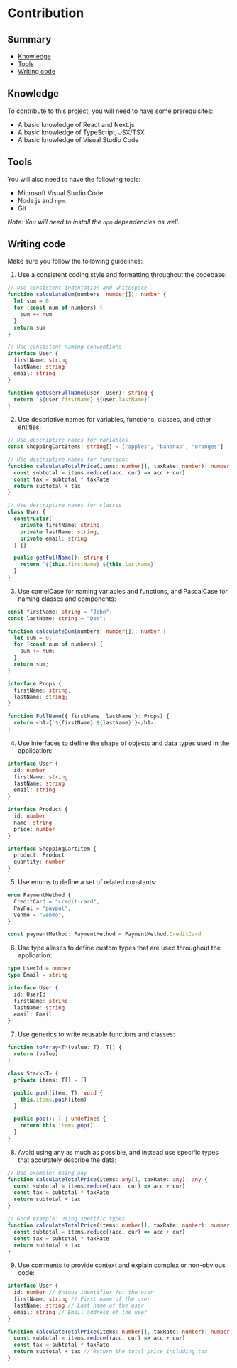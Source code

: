 # Contribution

## Summary

- [Knowledge](#knowledge)
- [Tools](#tools)
- [Writing code](#writing-code)

## Knowledge

To contribute to this project, you will need to have some prerequisites:

- A basic knowledge of React and Next.js
- A basic knowledge of TypeScript, JSX/TSX
- A basic knowledge of Visual Studio Code

## Tools

You will also need to have the following tools:

- Microsoft Visual Studio Code
- Node.js and `npm`.
- Git

_Note: You will need to install the `npm` dependencies as well._

## Writing code

Make sure you follow the following guidelines:

1. Use a consistent coding style and formatting throughout the codebase:

```ts
// Use consistent indentation and whitespace
function calculateSum(numbers: number[]): number {
  let sum = 0
  for (const num of numbers) {
    sum += num
  }
  return sum
}

// Use consistent naming conventions
interface User {
  firstName: string
  lastName: string
  email: string
}

function getUserFullName(user: User): string {
  return `${user.firstName} ${user.lastName}`
}
```

2. Use descriptive names for variables, functions, classes, and other entities:

```ts
// Use descriptive names for variables
const shoppingCartItems: string[] = ["apples", "bananas", "oranges"]

// Use descriptive names for functions
function calculateTotalPrice(items: number[], taxRate: number): number {
  const subtotal = items.reduce((acc, cur) => acc + cur)
  const tax = subtotal * taxRate
  return subtotal + tax
}

// Use descriptive names for classes
class User {
  constructor(
    private firstName: string,
    private lastName: string,
    private email: string
  ) {}

  public getFullName(): string {
    return `${this.firstName} ${this.lastName}`
  }
}
```

3. Use camelCase for naming variables and functions, and PascalCase for naming classes and components:

```ts
const firstName: string = "John";
const lastName: string = "Doe";

function calculateSum(numbers: number[]): number {
  let sum = 0;
  for (const num of numbers) {
    sum += num;
  }
  return sum;
}

interface Props {
  firstName: string;
  lastName: string;
}

function FullName({ firstName, lastName }: Props) {
  return <h1>{`${firstName} ${lastName}`}</h1>;
}
```

4. Use interfaces to define the shape of objects and data types used in the application:

```ts
interface User {
  id: number
  firstName: string
  lastName: string
  email: string
}

interface Product {
  id: number
  name: string
  price: number
}

interface ShoppingCartItem {
  product: Product
  quantity: number
}
```

5. Use enums to define a set of related constants:

```ts
enum PaymentMethod {
  CreditCard = "credit-card",
  PayPal = "paypal",
  Venmo = "venmo",
}

const paymentMethod: PaymentMethod = PaymentMethod.CreditCard
```

6. Use type aliases to define custom types that are used throughout the application:

```ts
type UserId = number
type Email = string

interface User {
  id: UserId
  firstName: string
  lastName: string
  email: Email
}
```

7. Use generics to write reusable functions and classes:

```ts
function toArray<T>(value: T): T[] {
  return [value]
}

class Stack<T> {
  private items: T[] = []

  public push(item: T): void {
    this.items.push(item)
  }

  public pop(): T | undefined {
    return this.items.pop()
  }
}
```

8. Avoid using any as much as possible, and instead use specific types that accurately describe the data:

```ts
// Bad example: using any
function calculateTotalPrice(items: any[], taxRate: any): any {
  const subtotal = items.reduce((acc, cur) => acc + cur)
  const tax = subtotal * taxRate
  return subtotal + tax
}

// Good example: using specific types
function calculateTotalPrice(items: number[], taxRate: number): number {
  const subtotal = items.reduce((acc, cur) => acc + cur)
  const tax = subtotal * taxRate
  return subtotal + tax
}
```

9. Use comments to provide context and explain complex or non-obvious code:

```ts
interface User {
  id: number // Unique identifier for the user
  firstName: string // First name of the user
  lastName: string // Last name of the user
  email: string // Email address of the user
}

function calculateTotalPrice(items: number[], taxRate: number): number {
  const subtotal = items.reduce((acc, cur) => acc + cur)
  const tax = subtotal * taxRate
  return subtotal + tax // Return the total price including tax
}
```
